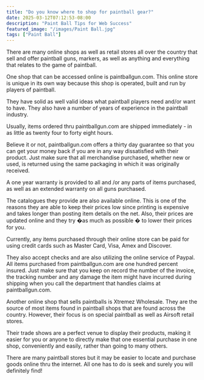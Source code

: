 ```yaml
---
title: "Do you know where to shop for paintball gear?"
date: 2025-03-12T07:12:53-08:00
description: "Paint Ball Tips for Web Success"
featured_image: "/images/Paint Ball.jpg"
tags: ["Paint Ball"]
---
```


There are many online shops as well as retail stores all over the country that sell and offer paintball guns, markers, as well as anything and everything that relates to the game of paintball.

One shop that can be accessed online is paintballgun.com.  This online store is unique in its own way because this shop is operated, built and run  by players of paintball.  

They have solid as well valid ideas what paintball players need and/or want to have. They also have a number of years of experience in the paintball industry.

Usually, items ordered thru paintballgun.com are shipped immediately - in as little as twenty four to forty eight hours.  

Believe it or not,  paintballgun.com offers a thirty day guarantee so that you can get your money back if you are in any way dissatisfied with their product.  Just make sure that all merchandise purchased, whether new or used, is returned using the same packaging in which it was originally received.

A one year warranty is provided to all and /or any parts of items purchased, as well as an extended warranty on all guns purchased.  

The catalogues they provide are also available online.  This is one of the reasons they are able to keep their prices low since printing is expensive and takes longer than posting item details on the net.   Also, their prices are updated online and they try �as much as possible � to lower their prices for you.

Currently, any items purchased through their online store can be paid for using credit cards such as Master Card, Visa, Amex and Discover.

They also accept checks and are also utilizing the online service of  Paypal.
All items purchased from paintballgun.com  are one hundred percent insured. 
Just make sure that you keep on record the number of the invoice, the tracking number and any damage the item might have incurred during shipping when you call the department that handles claims at paintballgun.com.  

Another online shop that sells paintballs is Xtremez Wholesale.  They are the source of most items found in paintball shops that are found across the country.  However, their focus is on special paintball as well as Airsoft retail stores.  

Their trade shows are a perfect venue to display their products, making it easier for you or anyone to directly make that one essential purchase in one shop, conveniently and easily, rather than going to many others.  

There are many paintball stores but it may be easier to locate and purchase goods online thru the internet.  All one has to do is seek and surely you will definitely find!
